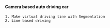 #### Camera based auto driving car


    1. Make virtual driving line with Segmentation 
    2. Line based driving 
